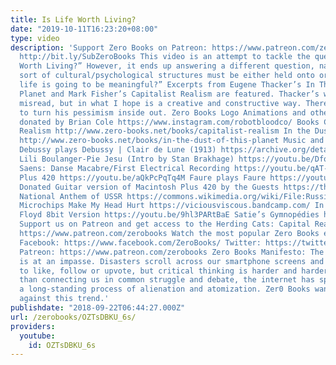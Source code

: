 ```yaml
---
title: Is Life Worth Living?
date: "2019-10-11T16:23:20+08:00"
type: video
description: 'Support Zero Books on Patreon: https://www.patreon.com/zerobooks Subscribe:
  http://bit.ly/SubZeroBooks This video is an attempt to tackle the question “Is Life
  Worth Living?” However, it ends up answering a different question, namely, “What
  sort of cultural/psychological structures must be either held onto or created if
  life is going to be meaningful?” Excerpts from Eugene Thacker’s In The Dust of This
  Planet and Mark Fisher’s Capitalist Realism are featured. Thacker’s work is perhaps
  misread, but in what I hope is a creative and constructive way. There is an attempt
  to turn his pessimism inside out. Zero Books Logo Animations and other animations
  donated by Brian Cole https://www.instagram.com/robotbloodco/ Books Covered Capitalist
  Realism http://www.zero-books.net/books/capitalist-realism In the Dust of this Planet
  http://www.zero-books.net/books/in-the-dust-of-this-planet Music and clips featured
  Debussy plays Debussy | Clair de Lune (1913) https://archive.org/details/ClairDeLunedebussy
  Lili Boulanger-Pie Jesu (Intro by Stan Brakhage) https://youtu.be/DfqUEVN7JLc Saint
  Saens: Danse Macabre/First Electrical Recording https://youtu.be/qAT-5BKEJ2U Macintosh
  Plus 420 https://youtu.be/aQkPcPqTq4M Faure plays Faure https://youtu.be/_tQ36TFvNoM
  Donated Guitar version of Macintosh Plus 420 by the Guests https://theguests000.bandcamp.com/
  National Anthem of USSR https://commons.wikimedia.org/wiki/File:Russian_anthem_instrumental.oga
  Microchips Make My Head Hurt https://viciousviscous.bandcamp.com/ In The Flesh Pink
  Floyd 8bit Version https://youtu.be/9hl3PARtBaE Satie’s Gymnopédies https://en.wikipedia.org/wiki/Gymnop%C3%A9dies
  Support us on Patreon and get access to the Herding Cats: Capital Reading Group
  https://www.patreon.com/zerobooks Watch the most popular Zero Books episodes: http://bit.ly/2KbC2hF
  Facebook: https://www.facebook.com/ZeroBooks/ Twitter: https://twitter.com/zer0books
  Patreon: https://www.patreon.com/zerobooks Zero Books Manifesto: The modern world
  is at an impasse. Disasters scroll across our smartphone screens and we’re invited
  to like, follow or upvote, but critical thinking is harder and harder to find. Rather
  than connecting us in common struggle and debate, the internet has sped up and deepened
  a long-standing process of alienation and atomization. Zer0 Books wants to work
  against this trend.'
publishdate: "2018-09-22T06:44:27.000Z"
url: /zerobooks/OZTsDBKU_6s/
providers:
  youtube:
    id: OZTsDBKU_6s
---
```

